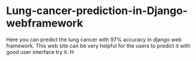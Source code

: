 # Lung-cancer-prediction-in-Django-webframework
Here you can predict the lung cancer with 97% accuracy in django web framework. 
This web site can be very helpful for the users to predict it with good user interface try it.
H
